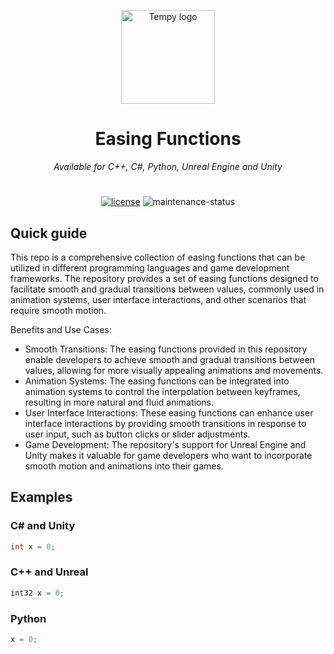 <!-- markdownlint-disable-next-line -->
<p align="center">
  <a href="#" rel="noopener" target="_blank"><img width="150" src="resources/Tempy.png" alt="Tempy logo"></a>
</p>

<h1 align="center">Easing Functions</h1>

<div align="center">

*Available for C++, C#, Python, Unreal Engine and Unity*
  
</div>

#

<div align="center">

[![license](https://img.shields.io/badge/license-MIT-blue.svg)](https://github.com/mrrobinofficial/easing/blob/HEAD/LICENSE.txt)
![maintenance-status](https://img.shields.io/badge/maintenance-as--is-yellow.svg)

</div>

## Quick guide

This repo is a comprehensive collection of easing functions that can be utilized in different programming languages and game development frameworks. The repository provides a set of easing functions designed to facilitate smooth and gradual transitions between values, commonly used in animation systems, user interface interactions, and other scenarios that require smooth motion.

Benefits and Use Cases:
- Smooth Transitions: The easing functions provided in this repository enable developers to achieve smooth and gradual transitions between values, allowing for more visually appealing animations and movements.
- Animation Systems: The easing functions can be integrated into animation systems to control the interpolation between keyframes, resulting in more natural and fluid animations.
- User Interface Interactions: These easing functions can enhance user interface interactions by providing smooth transitions in response to user input, such as button clicks or slider adjustments.
- Game Development: The repository's support for Unreal Engine and Unity makes it valuable for game developers who want to incorporate smooth motion and animations into their games.

## Examples

### C# and Unity

```csharp
int x = 0;
```

### C++ and Unreal

```cpp
int32 x = 0;
```

### Python

```python
x = 0;
```
